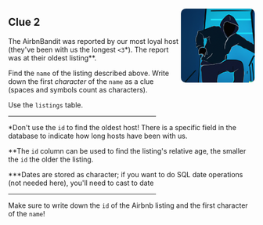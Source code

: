 <p align="right">
  <img src="../www/md_imgs/person-in-hoodie.png" width="30%" style = "border-radius:10px" align="right">
</p>

<div width="60%">

## Clue 2

The AirbnBandit was reported by our most loyal host (they've been with us the longest `<3`\*).  The report was at their oldest listing\*\*.

Find the `name` of the listing described above.  Write down the first *character* of the `name` as a clue (spaces and symbols count as characters).

Use the `listings` table.

<hr align="left" width="60%">

\*Don't use the `id` to find the oldest host! There is a specific field in the database to indicate how long hosts have been with us.

\*\*The `id` column can be used to find the listing's relative age, the smaller the `id` the older the listing.

***Dates are stored as character; if you want to do SQL date operations (not needed here), you'll need to cast to date

<hr align="left" width="60%">

Make sure to write down the `id` of the Airbnb listing and the first character of the `name`!

</div>